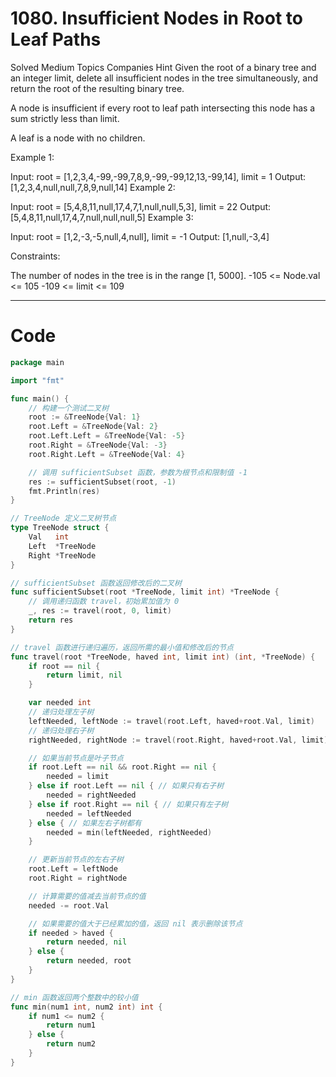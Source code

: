 # 1080. Insufficient Nodes in Root to Leaf Paths

Solved
Medium
Topics
Companies
Hint
Given the root of a binary tree and an integer limit, delete all insufficient nodes in the tree simultaneously, and return the root of the resulting binary tree.

A node is insufficient if every root to leaf path intersecting this node has a sum strictly less than limit.

A leaf is a node with no children.

Example 1:

Input: root = [1,2,3,4,-99,-99,7,8,9,-99,-99,12,13,-99,14], limit = 1
Output: [1,2,3,4,null,null,7,8,9,null,14]
Example 2:

Input: root = [5,4,8,11,null,17,4,7,1,null,null,5,3], limit = 22
Output: [5,4,8,11,null,17,4,7,null,null,null,5]
Example 3:

Input: root = [1,2,-3,-5,null,4,null], limit = -1
Output: [1,null,-3,4]

Constraints:

The number of nodes in the tree is in the range [1, 5000].
-105 <= Node.val <= 105
-109 <= limit <= 109

---

# Code

```go
package main

import "fmt"

func main() {
	// 构建一个测试二叉树
	root := &TreeNode{Val: 1}
	root.Left = &TreeNode{Val: 2}
	root.Left.Left = &TreeNode{Val: -5}
	root.Right = &TreeNode{Val: -3}
	root.Right.Left = &TreeNode{Val: 4}

	// 调用 sufficientSubset 函数，参数为根节点和限制值 -1
	res := sufficientSubset(root, -1)
	fmt.Println(res)
}

// TreeNode 定义二叉树节点
type TreeNode struct {
	Val   int
	Left  *TreeNode
	Right *TreeNode
}

// sufficientSubset 函数返回修改后的二叉树
func sufficientSubset(root *TreeNode, limit int) *TreeNode {
	// 调用递归函数 travel，初始累加值为 0
	_, res := travel(root, 0, limit)
	return res
}

// travel 函数进行递归遍历，返回所需的最小值和修改后的节点
func travel(root *TreeNode, haved int, limit int) (int, *TreeNode) {
	if root == nil {
		return limit, nil
	}

	var needed int
	// 递归处理左子树
	leftNeeded, leftNode := travel(root.Left, haved+root.Val, limit)
	// 递归处理右子树
	rightNeeded, rightNode := travel(root.Right, haved+root.Val, limit)

	// 如果当前节点是叶子节点
	if root.Left == nil && root.Right == nil {
		needed = limit
	} else if root.Left == nil { // 如果只有右子树
		needed = rightNeeded
	} else if root.Right == nil { // 如果只有左子树
		needed = leftNeeded
	} else { // 如果左右子树都有
		needed = min(leftNeeded, rightNeeded)
	}

	// 更新当前节点的左右子树
	root.Left = leftNode
	root.Right = rightNode

	// 计算需要的值减去当前节点的值
	needed -= root.Val

	// 如果需要的值大于已经累加的值，返回 nil 表示删除该节点
	if needed > haved {
		return needed, nil
	} else {
		return needed, root
	}
}

// min 函数返回两个整数中的较小值
func min(num1 int, num2 int) int {
	if num1 <= num2 {
		return num1
	} else {
		return num2
	}
}
```
